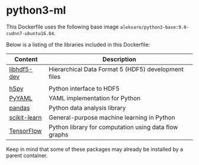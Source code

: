 # python3-ml

This Dockerfile uses the following base image ``aleksaro/python3-base:9.0-cudnn7-ubuntu16.04``.

Below is a listing of the libraries included in this Dockerfile:

| Content                                         | Description                                           |
|-------------------------------------------------|-------------------------------------------------------|
| [libhdf5-dev](https://www.hdfgroup.org/)        | Hierarchical Data Format 5 (HDF5) development files   |
|                                                 |                                                       |
| [h5py](http://www.h5py.org/)                    | Python interface to HDF5                              |
| [PyYAML](http://pyyaml.org/)                    | YAML implementation for Python                        |
| [pandas](http://pandas.pydata.org/)             | Python data analysis library                          |
| [scikit-learn](http://scikit-learn.org/stable/) | General-purpose machine learning in Python            |
| [TensorFlow](https://www.tensorflow.org/)       | Python library for computation using data flow graphs |

Keep in mind that some of these packages may already be installed by a parent container.
